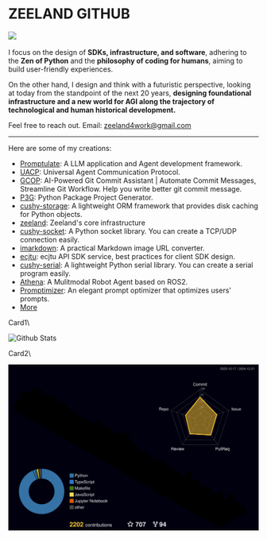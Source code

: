 # ZEELAND GITHUB

<!-- [![wakatime](https://wakatime.com/badge/user/ff2fd02f-93f5-46d4-af69-146d00163dbe.svg)](https://wakatime.com/@ff2fd02f-93f5-46d4-af69-146d00163dbe)
[![github](https://img.shields.io/github/followers/Undertone0809?logo=github&style=plastic)](https://github.com/alanhamlett?tab=followers) -->

![](https://komarev.com/ghpvc/?username=Undertone0809)

I focus on the design of **SDKs, infrastructure, and software**, adhering to the **Zen of Python** and the **philosophy of coding for humans**, aiming to build user-friendly experiences. 

On the other hand, I design and think with a futuristic perspective, looking at today from the standpoint of the next 20 years, **designing foundational infrastructure and a new world for AGI along the trajectory of technological and human historical development.**


Feel free to reach out. Email: <zeeland4work@gmail.com>

---

Here are some of my creations:

- [Promptulate](https://github.com/Undertone0809/promptulate): A LLM application and Agent development framework.
- [UACP](https://github.com/Undertone0809/UACP): Universal Agent Communication Protocol.
- [GCOP](https://github.com/Undertone0809/gcop): AI-Powered Git Commit Assistant | Automate Commit Messages, Streamline Git Workflow. Help you write better git commit message.
- [P3G](https://github.com/Undertone0809/P3G): Python Package Project Generator.
- [cushy-storage](https://github.com/Undertone0809/cushy-storage): A lightweight ORM framework that provides disk caching for Python objects.
- [zeeland](https://github.com/Undertone0809/zeeland): Zeeland's core infrastructure
- [cushy-socket](https://github.com/Undertone0809/cushy-socket): A Python socket library. You can create a TCP/UDP connection easily.
- [imarkdown](https://github.com/Undertone0809/imarkdown): A practical Markdown image URL converter.
- [ecjtu](https://github.com/Undertone0809/ecjtu): ecjtu API SDK service, best practices for client SDK design.
- [cushy-serial](https://github.com/Undertone0809/cushy-serial): A lightweight Python serial library. You can create a serial program easily.
- [Athena](https://github.com/Undertone0809/Athena): A Mulitmodal Robot Agent based on ROS2.
- [Promptimizer](https://github.com/Undertone0809/promptimizer): An elegant prompt optimizer that optimizes users' prompts.
- [More](https://github.com/Undertone0809?page=1&tab=repositories)

Card1\

![Github Stats](https://github-readme-stats-zeeland.vercel.app/api?username=Undertone0809&show_icons=true&theme=merko&count_private=true)

Card2\

[![Contributions in 3D](/profile-3d-contrib/profile-night-rainbow.svg)](https://github.com/marketplace/actions/github-profile-3d-contrib)
